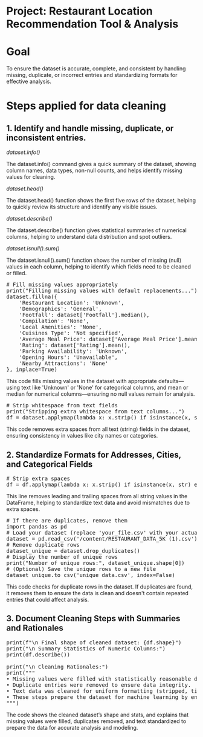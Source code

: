 # Project: Restaurant Location Recommendation Tool & Analysis ##

# Goal 
To ensure the dataset is accurate, complete, and consistent by handling missing, duplicate, or incorrect entries and standardizing formats for effective analysis.

# Steps applied for data cleaning

## 1. Identify and handle missing, duplicate, or inconsistent entries. 

*dataset.info()*

The dataset.info() command gives a quick summary of the dataset, showing column names, data types, non-null counts, and helps identify missing values for cleaning.

*dataset.head()*

The dataset.head() function shows the first five rows of the dataset, helping to quickly review its structure and identify any visible issues.

*dataset.describe()*

The dataset.describe() function gives statistical summaries of numerical columns, helping to understand data distribution and spot outliers.

*dataset.isnull().sum()*

The dataset.isnull().sum() function shows the number of missing (null) values in each column, helping to identify which fields need to be cleaned or filled.

<pre># Fill missing values appropriately
print("Filling missing values with default replacements...")
dataset.fillna({
    'Restaurant Location': 'Unknown',
    'Demographics': 'General',
    'Footfall': dataset['Footfall'].median(),
    'Compilation': 'None',
    'Local Amenities': 'None',
    'Cuisines Type': 'Not specified',
    'Average Meal Price': dataset['Average Meal Price'].mean(),
    'Rating': dataset['Rating'].mean(),
    'Parking Availability': 'Unknown',
    'Opening Hours': 'Unavailable',
    'Nearby Attractions': 'None'
}, inplace=True)</pre>
This code fills missing values in the dataset with appropriate defaults—using text like 'Unknown' or 'None' for categorical columns, and mean or median for numerical columns—ensuring no null values remain for analysis.

<pre># Strip whitespace from text fields
print("Stripping extra whitespace from text columns...")
df = dataset.applymap(lambda x: x.strip() if isinstance(x, str) else x)
</pre>
This code removes extra spaces from all text (string) fields in the dataset, ensuring consistency in values like city names or categories.

## 2. Standardize Formats for Addresses, Cities, and Categorical Fields

<pre># Strip extra spaces
df = df.applymap(lambda x: x.strip() if isinstance(x, str) else x)</pre>

This line removes leading and trailing spaces from all string values in the DataFrame, helping to standardize text data and avoid mismatches due to extra spaces.

 
<pre># If there are duplicates, remove them
import pandas as pd
# Load your dataset (replace 'your_file.csv' with your actual file path)
dataset = pd.read_csv('/content/RESTAURANT_DATA_5K (1).csv')
# Remove duplicate rows
dataset_unique = dataset.drop_duplicates()
# Display the number of unique rows
print("Number of unique rows:", dataset_unique.shape[0])
# (Optional) Save the unique rows to a new file
dataset_unique.to_csv('unique_data.csv', index=False)</pre>


This code checks for duplicate rows in the dataset.
If duplicates are found, it removes them to ensure the data is clean and doesn't contain repeated entries that could affect analysis.

## 3. Document Cleaning Steps with Summaries and Rationales

<pre>print(f"\n Final shape of cleaned dataset: {df.shape}")
print("\n Summary Statistics of Numeric Columns:")
print(df.describe())

print("\n Cleaning Rationales:")
print("""
• Missing values were filled with statistically reasonable defaults (mean/median).
• Duplicate entries were removed to ensure data integrity.
• Text data was cleaned for uniform formatting (stripped, title-cased).
• These steps prepare the dataset for machine learning by ensuring consistency, reducing noise, and improving model performance.
""")</pre>

The code shows the cleaned dataset’s shape and stats, and explains that missing values were filled, duplicates removed, and text standardized to prepare the data for accurate analysis and modeling.
